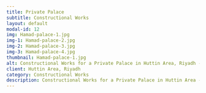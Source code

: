 ```yaml
---
title: Private Palace
subtitle: Constructional Works
layout: default
modal-id: 12
img: Hamad-palace-1.jpg
img-1: Hamad-palace-2.jpg
img-2: Hamad-palace-3.jpg
img-3: Hamad-palace-4.jpg
thumbnail: Hamad-palace-1.jpg
alt: Constructional Works for a Private Palace in Huttin Area, Riyadh - Rawaj Alitaqan Consturcion Company in KSA
client: Huttin Area, Riyadh
category: Constructional Works
description: Constructional Works for a Private Palace in Huttin Area - Riyadh made by our team.
---
```

